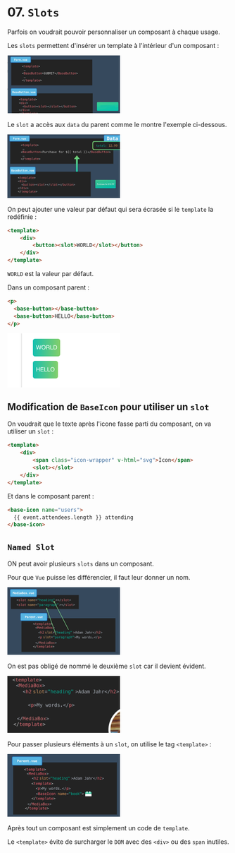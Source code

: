# 07. `Slots`

Parfois on voudrait pouvoir personnaliser un composant à chaque usage.

Les `slots` permettent d'insérer un template à l'intérieur d'un composant :

<img src="assets/Screenshot2020-11-06at14.42.08.png" alt="Screenshot 2020-11-06 at 14.42.08" style="zoom: 25%;" />

Le `slot` a accès aux `data` du parent comme le montre l'exemple ci-dessous.

<img src="assets/Screenshot2020-11-06at14.45.30.png" alt="Screenshot 2020-11-06 at 14.45.30" style="zoom:25%;" />

On peut ajouter une valeur par défaut qui sera écrasée si le `template` la redéfinie :

```html
<template>
    <div>
        <button><slot>WORLD</slot></button>
    </div>
</template>
```

`WORLD` est la valeur par défaut.

Dans un composant parent :

```html
<p>
  <base-button></base-button>
  <base-button>HELLO</base-button>
</p>
```

<img src="assets/slot-for-base-button.png" alt="slot-for-base-button" style="zoom:50%;" />



## Modification de `BaseIcon` pour utiliser un `slot`

On voudrait que le texte après l'icone fasse parti du composant, on va utiliser un `slot` :

```html
<template>
    <div>
        <span class="icon-wrapper" v-html="svg">Icon</span>
        <slot></slot>
    </div>
</template>
```

Et dans le composant parent :

```html
<base-icon name="users">
  {{ event.attendees.length }} attending
</base-icon>
```





## `Named Slot`

ON peut avoir plusieurs `slots` dans un composant.

Pour que `Vue` puisse les différencier, il faut leur donner un nom.

<img src="assets/Screenshot2020-11-06at14.52.18.png" alt="Screenshot 2020-11-06 at 14.52.18" style="zoom:25%;" />

On est pas obligé de nommé le deuxième `slot` car il devient évident.

<img src="assets/Screenshot2020-11-06at14.54.31.png" alt="Screenshot 2020-11-06 at 14.54.31" style="zoom:25%;" />

Pour passer plusieurs éléments à un `slot`, on utilise le tag `<template>` :

<img src="assets/Screenshot2020-11-06at14.55.54.png" alt="Screenshot 2020-11-06 at 14.55.54" style="zoom:25%;" />

Après tout un composant est simplement un code de `template`.

Le `<template>` évite de surcharger le `DOM` avec des `<div>` ou des `span` inutiles.
